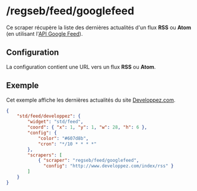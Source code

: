 # /regseb/feed/googlefeed

Ce scraper récupère la liste des dernières actualités d'un flux **RSS** ou
**Atom** (en utilisant l'[API Google Feed](//developers.google.com/feed/)).

## Configuration

La configuration contient une URL vers un flux **RSS** ou **Atom**.

## Exemple

Cet exemple affiche les dernières actualités du site
[Developpez.com](http://www.developpez.com/).

```JSON
{
    "std/feed/developpez": {
        "widget": "std/feed",
        "coord": { "x": 1, "y": 1, "w": 28, "h": 6 },
        "config": {
            "color": "#607d8b",
            "cron": "*/10 * * * *"
        },
        "scrapers": [
            { "scraper": "regseb/feed/googlefeed",
              "config": "http://www.developpez.com/index/rss" }
        ]
    }
}
```
